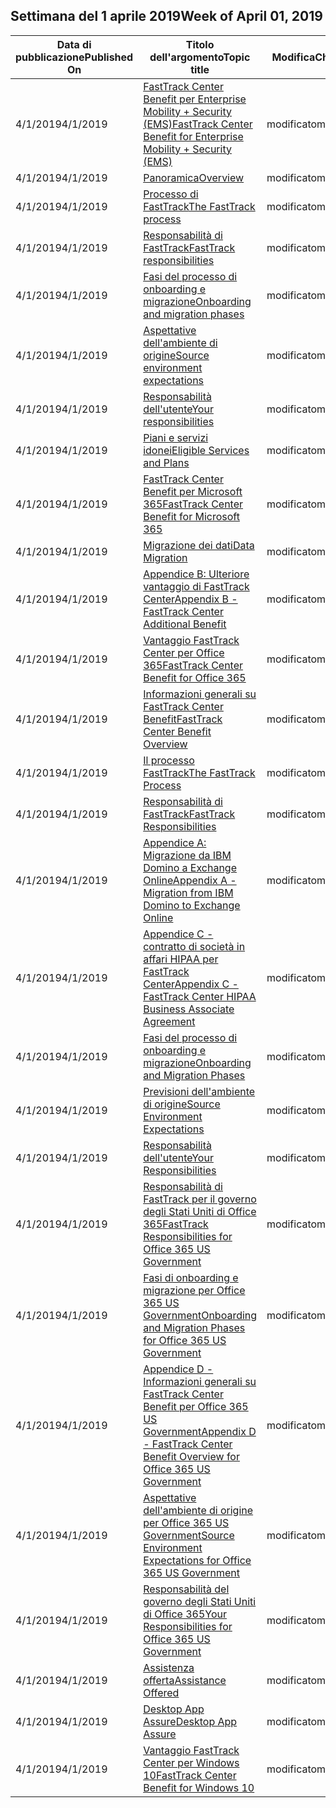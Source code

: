 <!-- This file is generated automatically each week. Changes made to this file will be overwritten.-->




## <a name="week-of-april-01-2019"></a><span data-ttu-id="1dde2-101">Settimana del 1 aprile 2019</span><span class="sxs-lookup"><span data-stu-id="1dde2-101">Week of April 01, 2019</span></span>


| <span data-ttu-id="1dde2-102">Data di pubblicazione</span><span class="sxs-lookup"><span data-stu-id="1dde2-102">Published On</span></span> |<span data-ttu-id="1dde2-103">Titolo dell'argomento</span><span class="sxs-lookup"><span data-stu-id="1dde2-103">Topic title</span></span> | <span data-ttu-id="1dde2-104">Modifica</span><span class="sxs-lookup"><span data-stu-id="1dde2-104">Change</span></span> |
|------|------------|--------|
| <span data-ttu-id="1dde2-105">4/1/2019</span><span class="sxs-lookup"><span data-stu-id="1dde2-105">4/1/2019</span></span> | [<span data-ttu-id="1dde2-106">FastTrack Center Benefit per Enterprise Mobility + Security (EMS)</span><span class="sxs-lookup"><span data-stu-id="1dde2-106">FastTrack Center Benefit for Enterprise Mobility + Security (EMS)</span></span>](/FastTrack/ems-fasttrack-benefit-for-ems) | <span data-ttu-id="1dde2-107">modificato</span><span class="sxs-lookup"><span data-stu-id="1dde2-107">modified</span></span> |
| <span data-ttu-id="1dde2-108">4/1/2019</span><span class="sxs-lookup"><span data-stu-id="1dde2-108">4/1/2019</span></span> | [<span data-ttu-id="1dde2-109">Panoramica</span><span class="sxs-lookup"><span data-stu-id="1dde2-109">Overview</span></span>](/FastTrack/ems-fasttrack-benefit-overview) | <span data-ttu-id="1dde2-110">modificato</span><span class="sxs-lookup"><span data-stu-id="1dde2-110">modified</span></span> |
| <span data-ttu-id="1dde2-111">4/1/2019</span><span class="sxs-lookup"><span data-stu-id="1dde2-111">4/1/2019</span></span> | [<span data-ttu-id="1dde2-112">Processo di FastTrack</span><span class="sxs-lookup"><span data-stu-id="1dde2-112">The FastTrack process</span></span>](/FastTrack/ems-fasttrack-process) | <span data-ttu-id="1dde2-113">modificato</span><span class="sxs-lookup"><span data-stu-id="1dde2-113">modified</span></span> |
| <span data-ttu-id="1dde2-114">4/1/2019</span><span class="sxs-lookup"><span data-stu-id="1dde2-114">4/1/2019</span></span> | [<span data-ttu-id="1dde2-115">Responsabilità di FastTrack</span><span class="sxs-lookup"><span data-stu-id="1dde2-115">FastTrack responsibilities</span></span>](/FastTrack/ems-fasttrack-responsibilities) | <span data-ttu-id="1dde2-116">modificato</span><span class="sxs-lookup"><span data-stu-id="1dde2-116">modified</span></span> |
| <span data-ttu-id="1dde2-117">4/1/2019</span><span class="sxs-lookup"><span data-stu-id="1dde2-117">4/1/2019</span></span> | [<span data-ttu-id="1dde2-118">Fasi del processo di onboarding e migrazione</span><span class="sxs-lookup"><span data-stu-id="1dde2-118">Onboarding and migration phases</span></span>](/FastTrack/ems-onboarding-phases) | <span data-ttu-id="1dde2-119">modificato</span><span class="sxs-lookup"><span data-stu-id="1dde2-119">modified</span></span> |
| <span data-ttu-id="1dde2-120">4/1/2019</span><span class="sxs-lookup"><span data-stu-id="1dde2-120">4/1/2019</span></span> | [<span data-ttu-id="1dde2-121">Aspettative dell'ambiente di origine</span><span class="sxs-lookup"><span data-stu-id="1dde2-121">Source environment expectations</span></span>](/FastTrack/ems-source-environment-expectations) | <span data-ttu-id="1dde2-122">modificato</span><span class="sxs-lookup"><span data-stu-id="1dde2-122">modified</span></span> |
| <span data-ttu-id="1dde2-123">4/1/2019</span><span class="sxs-lookup"><span data-stu-id="1dde2-123">4/1/2019</span></span> | [<span data-ttu-id="1dde2-124">Responsabilità dell'utente</span><span class="sxs-lookup"><span data-stu-id="1dde2-124">Your responsibilities</span></span>](/FastTrack/ems-your-responsibilities) | <span data-ttu-id="1dde2-125">modificato</span><span class="sxs-lookup"><span data-stu-id="1dde2-125">modified</span></span> |
| <span data-ttu-id="1dde2-126">4/1/2019</span><span class="sxs-lookup"><span data-stu-id="1dde2-126">4/1/2019</span></span> | [<span data-ttu-id="1dde2-127">Piani e servizi idonei</span><span class="sxs-lookup"><span data-stu-id="1dde2-127">Eligible Services and Plans</span></span>](/FastTrack/m365-eligible-services-and-plans) | <span data-ttu-id="1dde2-128">modificato</span><span class="sxs-lookup"><span data-stu-id="1dde2-128">modified</span></span> |
| <span data-ttu-id="1dde2-129">4/1/2019</span><span class="sxs-lookup"><span data-stu-id="1dde2-129">4/1/2019</span></span> | [<span data-ttu-id="1dde2-130">FastTrack Center Benefit per Microsoft 365</span><span class="sxs-lookup"><span data-stu-id="1dde2-130">FastTrack Center Benefit for Microsoft 365</span></span>](/FastTrack/m365-fasttrack-benefit-overview) | <span data-ttu-id="1dde2-131">modificato</span><span class="sxs-lookup"><span data-stu-id="1dde2-131">modified</span></span> |
| <span data-ttu-id="1dde2-132">4/1/2019</span><span class="sxs-lookup"><span data-stu-id="1dde2-132">4/1/2019</span></span> | [<span data-ttu-id="1dde2-133">Migrazione dei dati</span><span class="sxs-lookup"><span data-stu-id="1dde2-133">Data Migration</span></span>](/FastTrack/o365-data-migration) | <span data-ttu-id="1dde2-134">modificato</span><span class="sxs-lookup"><span data-stu-id="1dde2-134">modified</span></span> |
| <span data-ttu-id="1dde2-135">4/1/2019</span><span class="sxs-lookup"><span data-stu-id="1dde2-135">4/1/2019</span></span> | [<span data-ttu-id="1dde2-136">Appendice B: Ulteriore vantaggio di FastTrack Center</span><span class="sxs-lookup"><span data-stu-id="1dde2-136">Appendix B - FastTrack Center Additional Benefit</span></span>](/FastTrack/o365-fasttrack-additional-benefits) | <span data-ttu-id="1dde2-137">modificato</span><span class="sxs-lookup"><span data-stu-id="1dde2-137">modified</span></span> |
| <span data-ttu-id="1dde2-138">4/1/2019</span><span class="sxs-lookup"><span data-stu-id="1dde2-138">4/1/2019</span></span> | [<span data-ttu-id="1dde2-139">Vantaggio FastTrack Center per Office 365</span><span class="sxs-lookup"><span data-stu-id="1dde2-139">FastTrack Center Benefit for Office 365</span></span>](/FastTrack/o365-fasttrack-benefit-for-office-365) | <span data-ttu-id="1dde2-140">modificato</span><span class="sxs-lookup"><span data-stu-id="1dde2-140">modified</span></span> |
| <span data-ttu-id="1dde2-141">4/1/2019</span><span class="sxs-lookup"><span data-stu-id="1dde2-141">4/1/2019</span></span> | [<span data-ttu-id="1dde2-142">Informazioni generali su FastTrack Center Benefit</span><span class="sxs-lookup"><span data-stu-id="1dde2-142">FastTrack Center Benefit Overview</span></span>](/FastTrack/o365-fasttrack-benefit-overview) | <span data-ttu-id="1dde2-143">modificato</span><span class="sxs-lookup"><span data-stu-id="1dde2-143">modified</span></span> |
| <span data-ttu-id="1dde2-144">4/1/2019</span><span class="sxs-lookup"><span data-stu-id="1dde2-144">4/1/2019</span></span> | [<span data-ttu-id="1dde2-145">Il processo FastTrack</span><span class="sxs-lookup"><span data-stu-id="1dde2-145">The FastTrack Process</span></span>](/FastTrack/o365-fasttrack-process) | <span data-ttu-id="1dde2-146">modificato</span><span class="sxs-lookup"><span data-stu-id="1dde2-146">modified</span></span> |
| <span data-ttu-id="1dde2-147">4/1/2019</span><span class="sxs-lookup"><span data-stu-id="1dde2-147">4/1/2019</span></span> | [<span data-ttu-id="1dde2-148">Responsabilità di FastTrack</span><span class="sxs-lookup"><span data-stu-id="1dde2-148">FastTrack Responsibilities</span></span>](/FastTrack/o365-fasttrack-responsibilities) | <span data-ttu-id="1dde2-149">modificato</span><span class="sxs-lookup"><span data-stu-id="1dde2-149">modified</span></span> |
| <span data-ttu-id="1dde2-150">4/1/2019</span><span class="sxs-lookup"><span data-stu-id="1dde2-150">4/1/2019</span></span> | [<span data-ttu-id="1dde2-151">Appendice A: Migrazione da IBM Domino a Exchange Online</span><span class="sxs-lookup"><span data-stu-id="1dde2-151">Appendix A - Migration from IBM Domino to Exchange Online</span></span>](/FastTrack/o365-from-ibm-domino-to-exchange-online) | <span data-ttu-id="1dde2-152">modificato</span><span class="sxs-lookup"><span data-stu-id="1dde2-152">modified</span></span> |
| <span data-ttu-id="1dde2-153">4/1/2019</span><span class="sxs-lookup"><span data-stu-id="1dde2-153">4/1/2019</span></span> | [<span data-ttu-id="1dde2-154">Appendice C - contratto di società in affari HIPAA per FastTrack Center</span><span class="sxs-lookup"><span data-stu-id="1dde2-154">Appendix C - FastTrack Center HIPAA Business Associate Agreement</span></span>](/FastTrack/o365-hipaa-business-associate-agreement) | <span data-ttu-id="1dde2-155">modificato</span><span class="sxs-lookup"><span data-stu-id="1dde2-155">modified</span></span> |
| <span data-ttu-id="1dde2-156">4/1/2019</span><span class="sxs-lookup"><span data-stu-id="1dde2-156">4/1/2019</span></span> | [<span data-ttu-id="1dde2-157">Fasi del processo di onboarding e migrazione</span><span class="sxs-lookup"><span data-stu-id="1dde2-157">Onboarding and Migration Phases</span></span>](/FastTrack/o365-onboarding-and-migration) | <span data-ttu-id="1dde2-158">modificato</span><span class="sxs-lookup"><span data-stu-id="1dde2-158">modified</span></span> |
| <span data-ttu-id="1dde2-159">4/1/2019</span><span class="sxs-lookup"><span data-stu-id="1dde2-159">4/1/2019</span></span> | [<span data-ttu-id="1dde2-160">Previsioni dell'ambiente di origine</span><span class="sxs-lookup"><span data-stu-id="1dde2-160">Source Environment Expectations</span></span>](/FastTrack/o365-source-environment-expectations) | <span data-ttu-id="1dde2-161">modificato</span><span class="sxs-lookup"><span data-stu-id="1dde2-161">modified</span></span> |
| <span data-ttu-id="1dde2-162">4/1/2019</span><span class="sxs-lookup"><span data-stu-id="1dde2-162">4/1/2019</span></span> | [<span data-ttu-id="1dde2-163">Responsabilità dell'utente</span><span class="sxs-lookup"><span data-stu-id="1dde2-163">Your Responsibilities</span></span>](/FastTrack/o365-your-responsibilities) | <span data-ttu-id="1dde2-164">modificato</span><span class="sxs-lookup"><span data-stu-id="1dde2-164">modified</span></span> |
| <span data-ttu-id="1dde2-165">4/1/2019</span><span class="sxs-lookup"><span data-stu-id="1dde2-165">4/1/2019</span></span> | [<span data-ttu-id="1dde2-166">Responsabilità di FastTrack per il governo degli Stati Uniti di Office 365</span><span class="sxs-lookup"><span data-stu-id="1dde2-166">FastTrack Responsibilities for Office 365 US Government</span></span>](/FastTrack/us-gov-appendix-fasttrack-responsibilities) | <span data-ttu-id="1dde2-167">modificato</span><span class="sxs-lookup"><span data-stu-id="1dde2-167">modified</span></span> |
| <span data-ttu-id="1dde2-168">4/1/2019</span><span class="sxs-lookup"><span data-stu-id="1dde2-168">4/1/2019</span></span> | [<span data-ttu-id="1dde2-169">Fasi di onboarding e migrazione per Office 365 US Government</span><span class="sxs-lookup"><span data-stu-id="1dde2-169">Onboarding and Migration Phases for Office 365 US Government</span></span>](/FastTrack/us-gov-appendix-onboarding-and-migration) | <span data-ttu-id="1dde2-170">modificato</span><span class="sxs-lookup"><span data-stu-id="1dde2-170">modified</span></span> |
| <span data-ttu-id="1dde2-171">4/1/2019</span><span class="sxs-lookup"><span data-stu-id="1dde2-171">4/1/2019</span></span> | [<span data-ttu-id="1dde2-172">Appendice D - Informazioni generali su FastTrack Center Benefit per Office 365 US Government</span><span class="sxs-lookup"><span data-stu-id="1dde2-172">Appendix D - FastTrack Center Benefit Overview for Office 365 US Government</span></span>](/FastTrack/us-gov-appendix-overview) | <span data-ttu-id="1dde2-173">modificato</span><span class="sxs-lookup"><span data-stu-id="1dde2-173">modified</span></span> |
| <span data-ttu-id="1dde2-174">4/1/2019</span><span class="sxs-lookup"><span data-stu-id="1dde2-174">4/1/2019</span></span> | [<span data-ttu-id="1dde2-175">Aspettative dell'ambiente di origine per Office 365 US Government</span><span class="sxs-lookup"><span data-stu-id="1dde2-175">Source Environment Expectations for Office 365 US Government</span></span>](/FastTrack/us-gov-appendix-source-environment-expectations) | <span data-ttu-id="1dde2-176">modificato</span><span class="sxs-lookup"><span data-stu-id="1dde2-176">modified</span></span> |
| <span data-ttu-id="1dde2-177">4/1/2019</span><span class="sxs-lookup"><span data-stu-id="1dde2-177">4/1/2019</span></span> | [<span data-ttu-id="1dde2-178">Responsabilità del governo degli Stati Uniti di Office 365</span><span class="sxs-lookup"><span data-stu-id="1dde2-178">Your Responsibilities for Office 365 US Government</span></span>](/FastTrack/us-gov-appendix-your-responsibilities) | <span data-ttu-id="1dde2-179">modificato</span><span class="sxs-lookup"><span data-stu-id="1dde2-179">modified</span></span> |
| <span data-ttu-id="1dde2-180">4/1/2019</span><span class="sxs-lookup"><span data-stu-id="1dde2-180">4/1/2019</span></span> | [<span data-ttu-id="1dde2-181">Assistenza offerta</span><span class="sxs-lookup"><span data-stu-id="1dde2-181">Assistance Offered</span></span>](/FastTrack/win-10-daa-assistance-offered) | <span data-ttu-id="1dde2-182">modificato</span><span class="sxs-lookup"><span data-stu-id="1dde2-182">modified</span></span> |
| <span data-ttu-id="1dde2-183">4/1/2019</span><span class="sxs-lookup"><span data-stu-id="1dde2-183">4/1/2019</span></span> | [<span data-ttu-id="1dde2-184">Desktop App Assure</span><span class="sxs-lookup"><span data-stu-id="1dde2-184">Desktop App Assure</span></span>](/FastTrack/win-10-desktop-app-assure) | <span data-ttu-id="1dde2-185">modificato</span><span class="sxs-lookup"><span data-stu-id="1dde2-185">modified</span></span> |
| <span data-ttu-id="1dde2-186">4/1/2019</span><span class="sxs-lookup"><span data-stu-id="1dde2-186">4/1/2019</span></span> | [<span data-ttu-id="1dde2-187">Vantaggio FastTrack Center per Windows 10</span><span class="sxs-lookup"><span data-stu-id="1dde2-187">FastTrack Center Benefit for Windows 10</span></span>](/FastTrack/win-10-fasttrack-benefit-for-windows-10) | <span data-ttu-id="1dde2-188">modificato</span><span class="sxs-lookup"><span data-stu-id="1dde2-188">modified</span></span> |
